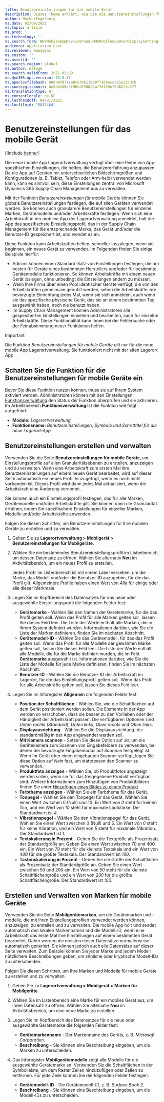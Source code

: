 ```yaml
---
title: Benutzereinstellungen für das mobile Gerät
description: Dieses Thema erklärt, wie Sie die Benutzereinstellungen für mobile Geräte für Arbeitskräfte im Lagerort verwalten.
author: MarkusFogelberg
ms.date: 02/09/2021
ms.topic: article
ms.prod: ''
ms.technology: ''
ms.search.form: WHSMobileAppDeviceBrand,WHSMobileAppUserDisplaySettings
audience: Application User
ms.reviewer: kamaybac
ms.custom: ''
ms.assetid: ''
ms.search.region: global
ms.author: mafoge
ms.search.validFrom: 2021-02-09
ms.dyn365.ops.version: 10.0.17
ms.openlocfilehash: 080b84d712a9c634611090f71b9ecca75e13cdcb
ms.sourcegitcommit: 0e8db169c3f90bd750826af76709ef5d621fd377
ms.translationtype: HT
ms.contentlocale: de-DE
ms.lasthandoff: 04/01/2021
ms.locfileid: "5837464"
---
```

# <a name="mobile-device-user-settings"></a>Benutzereinstellungen für das mobile Gerät

[!include [banner](../../includes/banner.md)]

Die neue mobile App Lagerortverwaltung verfügt über eine Reihe von App-spezifischen Einstellungen, die helfen, die Benutzererfahrung anzupassen. Da die App auf Geräten mit unterschiedlichen Bildschirmgrößen und Konfigurationen (z. B. Tablet, Telefon oder Arm-held) verwendet werden kann, kann es sinnvoll sein, diese Einstellungen zentral von Microsoft Dynamics 365 Supply Chain Management aus zu verwalten.

Mit der Funktion *Benutzereinstellungen für mobile Geräte* können Sie globale Benutzereinstellungen festlegen, die auf allen Geräten verwendet werden. Sie können auch granularere Benutzereinstellungen für einzelne Marken, Gerätemodelle und/oder Arbeitskräfte festlegen. Wenn sich eine Arbeitskraft in der mobilen App der Lagerortverwaltung anmeldet, holt die App das spezifischste Einstellungsprofil, das in der Supply Chain Management für die entsprechende Marke, das Gerät und/oder die Benutzer-ID gespeichert ist, und wendet es an.

Diese Funktion kann Arbeitskräften helfen, schneller loszulegen, wenn sie beginnen, ein neues Gerät zu verwenden. Im Folgenden finden Sie einige Beispiele hierfür:

- Admins können einen Standard-Satz von Einstellungen festlegen, die am besten für Geräte eines bestimmten Herstellers und/oder für bestimmte Gerätemodelle funktionieren. So können Arbeitskräfte mit einem neuen Gerät loslegen, ohne unbedingt die Einstellungen ändern zu müssen.
- Wenn Ihre Firma über einen Pool identischer Geräte verfügt, die von den Arbeitskräften gemeinsam genutzt werden, sehen die Arbeitskräfte ihre bevorzugte Einrichtung jedes Mal, wenn sie sich anmelden, auch wenn sie das spezifische physische Gerät, das sie an einem bestimmten Tag ausgewählt haben, noch nie benutzt haben.
- Im Supply Chain Management können Administratoren alle gespeicherten Einstellungen einsehen und bearbeiten, auch für einzelne Arbeitskräfte. Diese Funktionalität kann ihnen bei der Fehlersuche oder der Feinabstimmung neuer Funktionen helfen.

> [!IMPORTANT]
> Die Funktion *Benutzereinstellungen für mobile Geräte* gilt nur für die neue mobile App Lagerortverwaltung. Sie funktioniert nicht mit der alten Lagerort App.

## <a name="turn-on-the-mobile-device-user-settings-feature"></a>Schalten Sie die Funktion für die Benutzereinstellungen für mobile Geräte ein

Bevor Sie diese Funktion nutzen können, muss sie auf Ihrem System aktiviert werden. Administratoren können mit den Einstellungen [Funktionsverwaltung](../../fin-ops-core/fin-ops/get-started/feature-management/feature-management-overview.md) den Status der Funktion überprüfen und sie aktivieren. Im Arbeitsbereich **Funktionsverwaltung** ist die Funktion wie folgt aufgeführt:

- **Module:** *Lagerortverwaltung*
- **Funktionsname:** *Benutzereinstellungen, Symbole und Schritttitel für die neue Lagerort-App*

## <a name="create-and-manage-user-settings"></a>Benutzereinstellungen erstellen und verwalten

Verwenden Sie die Seite **Benutzereinstellungen für mobile Geräte**, um Einstellungsprofile auf allen Granularitätsebenen zu erstellen, anzuzeigen und zu verwalten. Wenn eine Arbeitskraft zum ersten Mal ihre Benutzereinstellungen auf einem neuen Gerät bearbeitet, wird auf dieser Seite automatisch ein neues Profil hinzugefügt, wenn es noch nicht vorhanden ist. Dieses Profil wird dann jedes Mal aktualisiert, wenn die Arbeitskraft eine Änderung vornimmt.

Sie können auch ein Einstellungsprofil festlegen, das für alle Marken, Gerätemodelle und/oder Arbeitskräfte gilt. Sie können dann die Granularität erhöhen, indem Sie spezifischere Einstellungen für einzelne Marken, Modelle und/oder Arbeitskräfte anwenden.

Folgen Sie diesen Schritten, um Benutzereinstellungen für Ihre mobilen Geräte zu erstellen und zu verwalten.

1. Gehen Sie zu **Lagerortverwaltung \> Mobilgerät \> Benutzereinstellungen für Mobilgeräte**.
1. Wählen Sie ein bestehendes Benutzereinstellungsprofil im Listenbereich, um dessen Datensatz zu öffnen. Wählen Sie alternativ **Neu** im Aktivitätsbereich, um ein neues Profil zu erstellen.

    Jedes Profil im Listenbereich ist mit einem Label versehen, um die Marke, das Modell und/oder die Benutzer-ID anzugeben, für die das Profil gilt. Allgemeinere Profile haben einen Wert von *Alle* für einige oder alle dieser Merkmale.

1. Legen Sie im Kopfbereich des Datensatzes für das neue oder ausgewählte Einstellungsprofil die folgenden Felder fest:

    - **Gerätemarke** - Wählen Sie den Namen der Gerätemarke, für die das Profil gelten soll. Wenn das Profil für alle Marken gelten soll, lassen Sie dieses Feld leer. Die Liste der Werte enthält alle Marken, die in Ihrem System definiert wurden. Informationen darüber, wie Sie die Liste der Marken definieren, finden Sie im nächsten Abschnitt.
    - **Gerätemodell-ID** - Wählen Sie das Gerätemodell, für das das Profil gelten soll. Wenn das Profil für alle Modelle der gewählten Marke gelten soll, lassen Sie dieses Feld leer. Die Liste der Werte enthält alle Modelle, die für die Marke definiert wurden, die im Feld **Gerätemarke** ausgewählt ist. Informationen darüber, wie Sie die Liste der Modelle für jede Marke definieren, finden Sie im nächsten Abschnitt.
    - **Benutzer-ID** - Wählen Sie die Benutzer-ID der Arbeitskraft im Lagerort, für die das Einstellungsprofil gelten soll. Wenn das Profil für alle Arbeitskräfte gelten soll, lassen Sie dieses Feld leer.

1. Legen Sie im Inforegister **Allgemein** die folgenden Felder fest:

    - **Position der Schaltflächen** - Wählen Sie, wie die Schaltflächen auf dem Gerät positioniert werden sollen. Die Elemente in der App werden so verschoben, dass sie besser zu den Vorlieben oder der Händigkeit der Arbeitskraft passen. Die verfügbaren Optionen sind *Unten rechts (Standard)*, *Unten links*, *Oben rechts* und *Oben links*.
    - **Displayausrichtung** - Wählen Sie die Displayausrichtung, die standardmäßig in der App angewendet werden soll.
    - **Mit Kamera scannen** - Setzen Sie diese Option auf *Ja*, um die Gerätekamera zum Scannen von Eingabefeldern zu verwenden, bei denen der bevorzugte Eingabemodus auf *Scannen* festgelegt ist. Wenn Ihr Gerät über einen eingebauten Scanner verfügt, legen Sie diese Option auf *Nein* fest, um stattdessen den Scanner zu verwenden.
    - **Produktfoto anzeigen** - Wählen Sie, ob Produktfotos angezeigt werden sollen, wenn sie für das freigegebene Produkt verfügbar sind. Weitere Informationen zum Hinzufügen von Produktbildern finden Sie unter [Hinzufügen eines Bildes zu einem Produkt](../pim/tasks/add-image-product.md).
    - **Farbthema anzeigen** - Wählen Sie ein Farbthema für das Gerät.
    - **Tonpegel** - Wählen Sie den Tonpegel für das Gerät. Wählen Sie einen Wert zwischen 0 (Null) und 10. Ein Wert von *0* steht für keinen Ton, und ein Wert von *10* steht für maximale Lautstärke. Der Standardwert ist *4*.
    - **Vibrationspegel** - Wählen Sie den Vibrationspegel für das Gerät. Wählen Sie einen Wert zwischen 0 (Null) und 5. Ein Wert von *0* steht für keine Vibration, und ein Wert von *5* steht für maximale Vibration. Der Standardwert ist *1*.
    - **Textskalierung in Prozent** - Geben Sie die Textgröße als Prozentsatz der Standardgröße an. Geben Sie einen Wert zwischen 70 und 400 ein. Ein Wert von *70* steht für die kleinste Textskala und ein Wert von *400* für die größte Textskala. Der Standardwert ist *100*.
    - **Tastenskalierung in Prozent** - Geben Sie die Größe der Schaltfläche als Prozentsatz der Standardgröße an. Geben Sie einen Wert zwischen 50 und 200 ein. Ein Wert von *50* steht für die kleinste Schaltflächengröße und ein Wert von *200* für die größte Schaltflächengröße. Der Standardwert ist *100*.

## <a name="create-and-manage-mobile-device-brands"></a>Erstellen und Verwalten von Marken für mobile Geräte

Verwenden Sie die Seite **Mobilgerätemarken**, um die Gerätemarken und -modelle, die mit Ihren Einstellungsprofilen verwendet werden können, anzuzeigen, zu erstellen und zu verwalten. Die mobile App holt und sendet automatisch den lokalen Markennamen und die Modell-ID, wenn eine Arbeitskraft das erste Mal ihre Einstellungen auf einem bestimmten Gerät bearbeitet. Daher werden die meisten dieser Datensätze normalerweise automatisch generiert. Sie können jedoch auch alle Datensätze auf dieser Seite verwalten. Zum Beispiel können Sie jeder Marke und jedem Modell nützlichere Beschreibungen geben, um ähnliche oder kryptische Modell-IDs zu unterscheiden.

Folgen Sie diesen Schritten, um Ihre Marken und Modelle für mobile Geräte zu erstellen und zu verwalten.

1. Gehen Sie zu **Lagerortverwaltung \> Mobilgerät \> Marken für Mobilgeräte**.
1. Wählen Sie im Listenbereich eine Marke für ein mobiles Gerät aus, um ihren Datensatz zu öffnen. Wählen Sie alternativ **Neu** im Aktivitätsbereich, um eine neue Marke zu erstellen.
1. Legen Sie im Kopfbereich des Datensatzes für die neue oder ausgewählte Gerätemarke die folgenden Felder fest:

    - **Gerätemarkenname** - Der Markenname des Geräts, z. B. *Microsoft Corporation*.
    - **Beschreibung** - Sie können eine Beschreibung eingeben, um die Marken zu unterscheiden.

1. Das Inforegister **Mobilgerätemodelle** zeigt alle Modelle für die ausgewählte Gerätemarke an. Verwenden Sie die Schaltflächen in der Symbolleiste, um dem Raster Zeilen hinzuzufügen oder Zeilen zu entfernen. Für jede Zeile können Sie die folgenden Felder festlegen:

    - **Gerätemodell-ID** - Die Gerätemodell-ID, z. B. *Surface Book 2*.
    - **Beschreibung** - Sie können eine Beschreibung eingeben, um die Modell-IDs zu unterscheiden.
